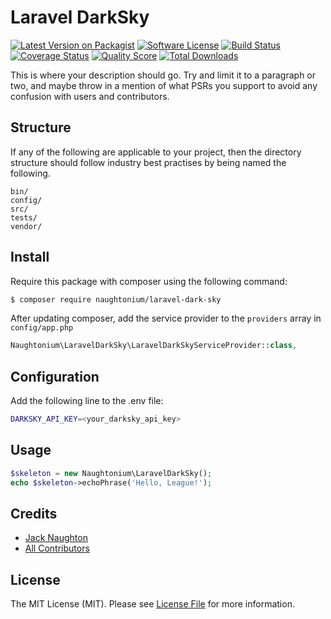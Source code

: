 # Laravel DarkSky
[![Latest Version on Packagist][ico-version]](https://packagist.org/packages/naughtonium/laravel-dark-sky)
[![Software License][ico-license]](LICENSE.md)
[![Build Status][ico-travis]][link-travis]
[![Coverage Status][ico-scrutinizer]][link-scrutinizer]
[![Quality Score][ico-code-quality]][link-code-quality]
[![Total Downloads][ico-downloads]][link-downloads]


This is where your description should go. Try and limit it to a paragraph or two, and maybe throw in a mention of what
PSRs you support to avoid any confusion with users and contributors.

## Structure

If any of the following are applicable to your project, then the directory structure should follow industry best practises by being named the following.

```
bin/        
config/
src/
tests/
vendor/
```


## Install

Require this package with composer using the following command:

``` bash
$ composer require naughtonium/laravel-dark-sky
```


After updating composer, add the service provider to the `providers` array in `config/app.php`

```php
Naughtonium\LaravelDarkSky\LaravelDarkSkyServiceProvider::class,
```

## Configuration

Add the following line to the .env file:

```sh
DARKSKY_API_KEY=<your_darksky_api_key>
```

## Usage

``` php
$skeleton = new Naughtonium\LaravelDarkSky();
echo $skeleton->echoPhrase('Hello, League!');
```

## Credits

- [Jack Naughton][link-author]
- [All Contributors][link-contributors]

## License

The MIT License (MIT). Please see [License File](LICENSE.md) for more information.

[ico-version]: https://img.shields.io/packagist/v/https://github.com/naughtonium/laravel-dark-sky/laravel-dark-sky.svg?style=flat-square
[ico-license]: https://img.shields.io/badge/license-MIT-brightgreen.svg?style=flat-square
[ico-travis]: https://img.shields.io/travis/https://github.com/naughtonium/laravel-dark-sky/laravel-dark-sky/master.svg?style=flat-square
[ico-scrutinizer]: https://img.shields.io/scrutinizer/coverage/g/https://github.com/naughtonium/laravel-dark-sky/laravel-dark-sky.svg?style=flat-square
[ico-code-quality]: https://img.shields.io/scrutinizer/g/https://github.com/naughtonium/laravel-dark-sky/laravel-dark-sky.svg?style=flat-square
[ico-downloads]: https://img.shields.io/packagist/dt/https://github.com/naughtonium/laravel-dark-sky/laravel-dark-sky.svg?style=flat-square

[link-packagist]: https://packagist.org/packages/https://github.com/naughtonium/laravel-dark-sky/laravel-dark-sky
[link-travis]: https://travis-ci.org/https://github.com/naughtonium/laravel-dark-sky/laravel-dark-sky
[link-scrutinizer]: https://scrutinizer-ci.com/g/https://github.com/naughtonium/laravel-dark-sky/laravel-dark-sky/code-structure
[link-code-quality]: https://scrutinizer-ci.com/g/https://github.com/naughtonium/laravel-dark-sky/laravel-dark-sky
[link-downloads]: https://packagist.org/packages/https://github.com/naughtonium/laravel-dark-sky/laravel-dark-sky
[link-author]: https://github.com/holiehandgrenade
[link-contributors]: ../../contributors
